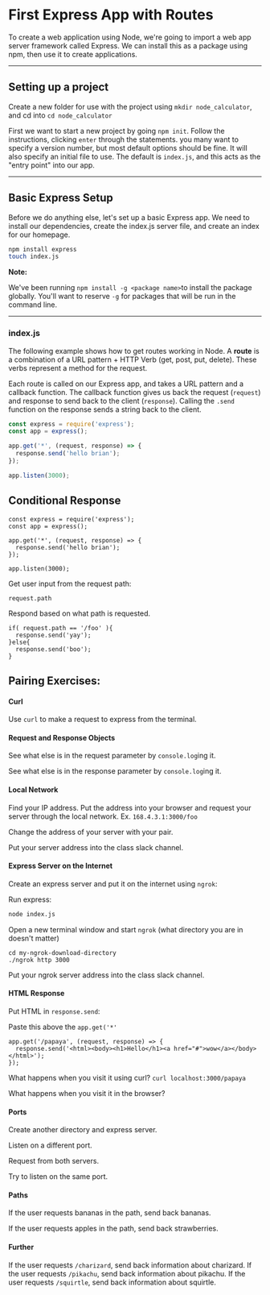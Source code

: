 # First Express App with Routes

To create a web application using Node, we're going to import a web app server framework called Express. We can install this as a package using npm, then use it to create applications.

---

## Setting up a project
Create a new folder for use with the project using `mkdir node_calculator`, and cd into `cd node_calculator`

First we want to start a new project by going `npm init`. Follow the instructions, clicking `enter` through the statements. you many want to specify a version number, but most default options should be fine. It will also specify an initial file to use. The default is `index.js`, and this acts as the "entry point" into our app.

---

## Basic Express Setup

Before we do anything else, let's set up a basic Express app. We need to install our dependencies, create the index.js server file, and create an index for our homepage.

```bash
npm install express
touch index.js
```

**Note:** 

We've been running `npm install -g <package name>`to install the package globally. You'll want to reserve `-g` for packages that will be run in the command line.

---

### index.js

The following example shows how to get routes working in Node. A **route** is a combination of a URL pattern + HTTP Verb (get, post, put, delete). These verbs represent a method for the request.

Each route is called on our Express app, and takes a URL pattern and a callback function. The callback function gives us back the request (`request`) and response to send back to the client (`response`). Calling the `.send` function on the response sends a string back to the client.

```js
const express = require('express');
const app = express();

app.get('*', (request, response) => {
  response.send('hello brian');
});

app.listen(3000);
```

## Conditional Response

```
const express = require('express');
const app = express();

app.get('*', (request, response) => {
  response.send('hello brian');
});

app.listen(3000);
```

Get user input from the request path:
```
request.path
```

Respond based on what path is requested.
```
if( request.path == '/foo' ){
  response.send('yay');
}else{
  response.send('boo');
}
```

## Pairing Exercises:

#### Curl

Use `curl` to make a request to express from the terminal.

#### Request and Response Objects

See what else is in the request parameter by `console.log`ing it.

See what else is in the response parameter by `console.log`ing it.

#### Local Network
Find your IP address. Put the address into your browser and request your server through the local network. Ex. `168.4.3.1:3000/foo`

Change the address of your server with your pair.

Put your server address into the class slack channel.

#### Express Server on the Internet

Create an express server and put it on the internet using `ngrok`:

Run express:

```bash
node index.js
```

Open a new terminal window and start `ngrok` (what directory you are in doesn't matter)

```
cd my-ngrok-download-directory
./ngrok http 3000
```

Put your ngrok server address into the class slack channel.

#### HTML Response

Put HTML in `response.send`:

Paste this above the `app.get('*'` 

```
app.get('/papaya', (request, response) => {
  response.send('<html><body><h1>Hello</h1><a href="#">wow</a></body></html>');
});
```

What happens when you visit it using curl? `curl localhost:3000/papaya`

What happens when you visit it in the browser?

#### Ports

Create another directory and express server.

Listen on a different port.

Request from both servers.

Try to listen on the same port.

#### Paths

If the user requests bananas in the path, send back bananas.

If the user requests apples in the path, send back strawberries.

#### Further

If the user requests `/charizard`, send back information about charizard.
If the user requests `/pikachu`, send back information about pikachu.
If the user requests `/squirtle`, send back information about squirtle.


